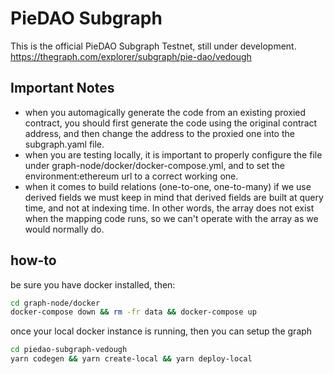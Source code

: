 # PieDAO Subgraph
This is the official PieDAO Subgraph Testnet, still under development.
https://thegraph.com/explorer/subgraph/pie-dao/vedough
## Important Notes
- when you automagically generate the code from an existing proxied contract, you should first generate the code using the original contract address, and then change the address to the proxied one into the subgraph.yaml file.
- when you are testing locally, it is important to properly configure the file under graph-node/docker/docker-compose.yml, and to set the environment:ethereum url to a correct working one.
- when it comes to build relations (one-to-one, one-to-many) if we use derived fields we must keep in mind that derived fields are built at query time, and not at indexing time. In other words, the array does not exist when the mapping code runs, so we can't operate with the array as we would normally do.

## how-to
be sure you have docker installed, then:
```bash
cd graph-node/docker
docker-compose down && rm -fr data && docker-compose up
```

once your local docker instance is running, then you can setup the graph
```bash
cd piedao-subgraph-vedough
yarn codegen && yarn create-local && yarn deploy-local
```
